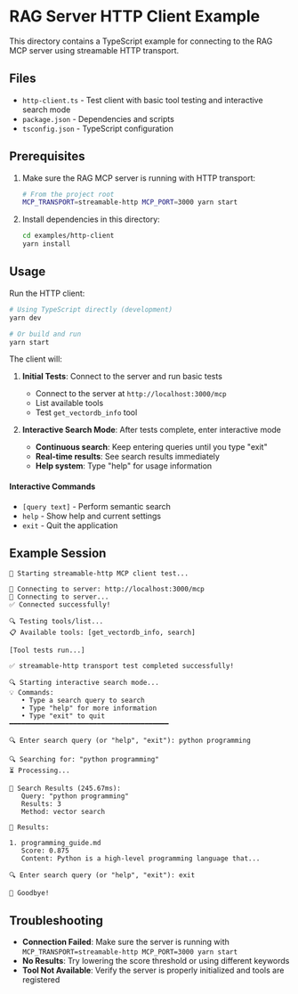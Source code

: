 # RAG Server HTTP Client Example

This directory contains a TypeScript example for connecting to the RAG MCP server using streamable HTTP transport.

## Files

- `http-client.ts` - Test client with basic tool testing and interactive search mode
- `package.json` - Dependencies and scripts
- `tsconfig.json` - TypeScript configuration

## Prerequisites

1. Make sure the RAG MCP server is running with HTTP transport:
   ```bash
   # From the project root
   MCP_TRANSPORT=streamable-http MCP_PORT=3000 yarn start
   ```

2. Install dependencies in this directory:
   ```bash
   cd examples/http-client
   yarn install
   ```

## Usage

Run the HTTP client:

```bash
# Using TypeScript directly (development)
yarn dev

# Or build and run
yarn start
```

The client will:

1. **Initial Tests**: Connect to the server and run basic tests
   - Connect to the server at `http://localhost:3000/mcp`
   - List available tools
   - Test `get_vectordb_info` tool

2. **Interactive Search Mode**: After tests complete, enter interactive mode
   - **Continuous search**: Keep entering queries until you type "exit"
   - **Real-time results**: See search results immediately
   - **Help system**: Type "help" for usage information

#### Interactive Commands

- `[query text]` - Perform semantic search
- `help` - Show help and current settings
- `exit` - Quit the application

## Example Session

```
🔗 Starting streamable-http MCP client test...

📡 Connecting to server: http://localhost:3000/mcp
🔌 Connecting to server...
✅ Connected successfully!

🔍 Testing tools/list...
📋 Available tools: [get_vectordb_info, search]

[Tool tests run...]

✅ streamable-http transport test completed successfully!

🔍 Starting interactive search mode...
💡 Commands:
   • Type a search query to search
   • Type "help" for more information
   • Type "exit" to quit
━━━━━━━━━━━━━━━━━━━━━━━━━━━━━━━━━━━━━━━━

🔍 Enter search query (or "help", "exit"): python programming

🔍 Searching for: "python programming"
⏳ Processing...

🎯 Search Results (245.67ms):
   Query: "python programming"
   Results: 3
   Method: vector search

📄 Results:

1. programming_guide.md
   Score: 0.875
   Content: Python is a high-level programming language that...

🔍 Enter search query (or "help", "exit"): exit

👋 Goodbye!
```

## Troubleshooting

- **Connection Failed**: Make sure the server is running with `MCP_TRANSPORT=streamable-http MCP_PORT=3000 yarn start`
- **No Results**: Try lowering the score threshold or using different keywords
- **Tool Not Available**: Verify the server is properly initialized and tools are registered
